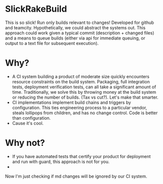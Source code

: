 SlickRakeBuild
==============

This is so slick! Run only builds relevant to changes! Developed for github and teamcity. Hypothetically, we could abstract the systems out. This approach could work given a typical commit (description + changed files) and a means to queue builds (either via api for immediate queuing, or output to a text file for subsequent execution).

Why?
====
* A CI system building a product of moderate size quickly encounters resource constraints on the build system. Packaging, full integration tests, deployment verification tests, can all take a significant amount of time. Traditionally, we solve this by throwing money at the build system or reducing the number of builds. (Tax vs cut?). Let's make that smarter.
* CI implementations implement build chains and triggers by configuration. This ties engineering process to a particular vendor, steals lollipops from children, and has no change control. Code is better than configuration.
* Cause it's cool.

Why not?
========
* If you have automated tests that certify your product for deployment and run with guard, this approach is not for you.
* 
Now I'm just checking if md changes will be ignored by our CI system.
